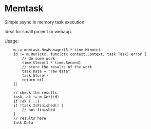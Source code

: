 # Memtask

Simple async in memory task execution.

Ideal for small project or webapp.

Usage:

```
    m := memtask.NewManager(5 * time.Minute)
	id := m.Run(ctx, func(ctx context.Context, task Task) error {
		// do some work
        time.Sleep(1 * time.Second)
        // store the results of the work
		task.Data = "raw data"
		task.Store()
		return nil
	})

    // check the results
    task, ok := m.Get(id)
    if !ok {...}
    if !task.IsFinished() {
        // not finished
    }    
    // results here
    task.Data

```
